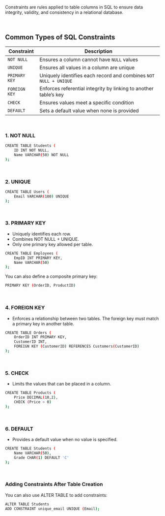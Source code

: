 Constraints are rules applied to table columns in SQL to ensure data integrity, validity, and consistency in a relational database.

<br>

## Common Types of SQL Constraints
| Constraint    | Description                                                      |
| ------------- | ---------------------------------------------------------------- |
| `NOT NULL`    | Ensures a column cannot have `NULL` values                       |
| `UNIQUE`      | Ensures all values in a column are unique                        |
| `PRIMARY KEY` | Uniquely identifies each record and combines `NOT NULL + UNIQUE` |
| `FOREIGN KEY` | Enforces referential integrity by linking to another table’s key |
| `CHECK`       | Ensures values meet a specific condition                         |
| `DEFAULT`     | Sets a default value when none is provided                       |

<br>

### 1. NOT NULL
```bash
CREATE TABLE Students (
    ID INT NOT NULL,
    Name VARCHAR(50) NOT NULL
);
```

<br>

### 2. UNIQUE
```bash
CREATE TABLE Users (
    Email VARCHAR(100) UNIQUE
);
```

<br>

### 3. PRIMARY KEY
- Uniquely identifies each row.
- Combines NOT NULL + UNIQUE.
- Only one primary key allowed per table.
```bash
CREATE TABLE Employees (
    EmpID INT PRIMARY KEY,
    Name VARCHAR(50)
);
```
You can also define a composite primary key:
```bash
PRIMARY KEY (OrderID, ProductID)
```

<br>

### 4. FOREIGN KEY
- Enforces a relationship between two tables. The foreign key must match a primary key in another table.
```bash
CREATE TABLE Orders (
    OrderID INT PRIMARY KEY,
    CustomerID INT,
    FOREIGN KEY (CustomerID) REFERENCES Customers(CustomerID)
);
```

<br>

### 5. CHECK
- Limits the values that can be placed in a column.
```bash
CREATE TABLE Products (
    Price DECIMAL(10,2),
    CHECK (Price > 0)
);
```

<br>

### 6. DEFAULT
- Provides a default value when no value is specified.
```bash
CREATE TABLE Students (
    Name VARCHAR(50),
    Grade CHAR(1) DEFAULT 'C'
);
```

<br>

### Adding Constraints After Table Creation
You can also use ALTER TABLE to add constraints:
```bash
ALTER TABLE Students
ADD CONSTRAINT unique_email UNIQUE (Email);
```
